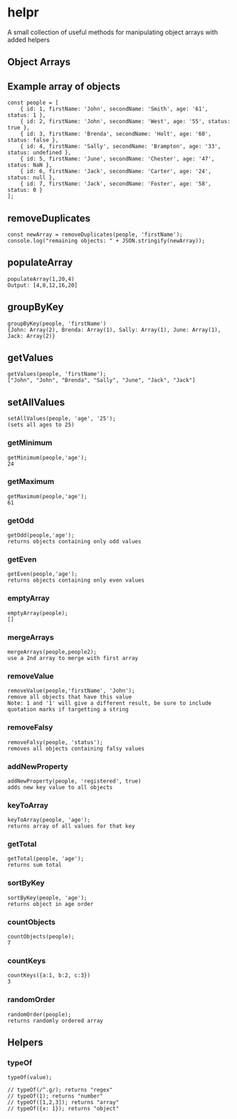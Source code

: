 # helpr

A small collection of useful methods for manipulating object arrays with added helpers

## Object Arrays

## Example array of objects
```
const people = [
    { id: 1, firstName: 'John', secondName: 'Smith', age: '61', status: 1 },
    { id: 2, firstName: 'John', secondName: 'West', age: '55', status: true },
    { id: 3, firstName: 'Brenda', secondName: 'Holt', age: '60', status: false },
    { id: 4, firstName: 'Sally', secondName: 'Brampton', age: '33', status: undefined },
    { id: 5, firstName: 'June', secondName: 'Chester', age: '47', status: NaN },
    { id: 6, firstName: 'Jack', secondName: 'Carter', age: '24', status: null },
    { id: 7, firstName: 'Jack', secondName: 'Foster', age: '58', status: 0 }
];
```

## removeDuplicates
```
const newArray = removeDuplicates(people, 'firstName');
console.log("remaining objects: " + JSON.stringify(newArray));
```

## populateArray
```
populateArray(1,20,4)
Output: [4,8,12,16,20]
```

## groupByKey
```
groupByKey(people, 'firstName')
{John: Array(2), Brenda: Array(1), Sally: Array(1), June: Array(1), Jack: Array(2)}
```

## getValues
```
getValues(people, 'firstName');
["John", "John", "Brenda", "Sally", "June", "Jack", "Jack"]
```

## setAllValues
```
setAllValues(people, 'age', '25');
(sets all ages to 25)
```

### getMinimum
```
getMinimum(people,'age');
24
```

### getMaximum
```
getMaximum(people,'age');
61
```

### getOdd
```
getOdd(people,'age');
returns objects containing only odd values
```

### getEven
```
getEven(people,'age');
returns objects containing only even values
```

### emptyArray
```
emptyArray(people);
[]
```

### mergeArrays
```
mergeArrays(people,people2); 
use a 2nd array to merge with first array
```

### removeValue
```
removeValue(people,'firstName', 'John');
remove all objects that have this value
Note: 1 and '1' will give a different result, be sure to include quotation marks if targetting a string
```

### removeFalsy
```
removeFalsy(people, 'status');
removes all objects containing falsy values
```

### addNewProperty
```
addNewProperty(people, 'registered', true)
adds new key value to all objects
```

### keyToArray
```
keyToArray(people, 'age');
returns array of all values for that key
```

### getTotal
```
getTotal(people, 'age');
returns sum total
```

### sortByKey
```
sortByKey(people, 'age');
returns object in age order
```

### countObjects
```
countObjects(people);
7
```

### countKeys
```
countKeys({a:1, b:2, c:3})
3
```

### randomOrder
```
randomOrder(people);
returns randomly ordered array
```

## Helpers

### typeOf
```
typeOf(value);

// typeOf(/^.g/); returns "regex"
// typeOf(1); returns "number"
// typeOf([1,2,3]); returns "array"
// typeOf({x: 1}); returns "object"
```



